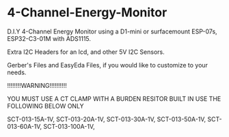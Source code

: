 # 4-Channel-Energy-Monitor
D.I.Y 4-Channel Energy Monitor using a D1-mini or surfacemount ESP-07s, 
ESP32-C3-01M with ADS1115.

Extra I2C Headers for an lcd, and other 5V I2C Sensors.

Gerber's Files and EasyEda Files, if you would like to customize to your needs. 

!!!!!!!!WARNING!!!!!!!!!!

YOU MUST USE A CT CLAMP WITH A BURDEN RESITOR BUILT IN USE THE FOLLOWING BELOW ONLY

SCT-013-15A-1V, SCT-013-20A-1V, SCT-013-30A-1V, SCT-013-50A-1V, SCT-013-60A-1V, SCT-013-100A-1V,
